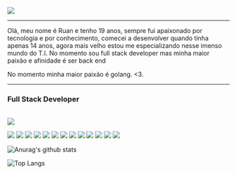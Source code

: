 <img align="center" src="https://i.pinimg.com/originals/bd/56/5d/bd565dcc0a556add0b0a0ed6b26d686e.gif"></img>
<hr>
<p>Olá, meu nome é Ruan e tenho 19 anos, sempre fui apaixonado por tecnologia e por conhecimento, comecei a desenvolver quando tinha apenas 14 anos, agora mais velho estou me especializando nesse imenso mundo do T.I. No momento sou full stack developer mas minha maior paixão  e afinidade é ser back end</p>
<p>No momento minha maior paixão é golang. <3.</p>
<hr>
<h3>Full Stack Developer</h3><br>
<a href="https://www.linkedin.com/in/ruan-rosa-a3210b204/"><img src="https://img.shields.io/badge/LinkedIn-0077B5?style=for-the-badge&logo=linkedin&logoColor=white"></a>
<p>
  <img src="https://img.shields.io/badge/PHP-c0adff?style=for-the-badge&logo=php&logoColor=black">
  <img src="https://img.shields.io/badge/laravel-c0adff?style=for-the-badge&logo=laravel&logoColor=black">
  <img src="https://img.shields.io/badge/lumen-c0adff?style=for-the-badge&logo=lumen&logoColor=black">
  <img src="https://img.shields.io/badge/Golang-c0adff?style=for-the-badge&logo=go&logoColor=black">
  <img src="https://img.shields.io/badge/++-c0adff?style=for-the-badge&logo=c&logoColor=black">
  <img src="https://img.shields.io/badge/NodeJS-c0adff?style=for-the-badge&logo=javascript&logoColor=black">
  <img src="https://img.shields.io/badge/ReactJS-c0adff?style=for-the-badge&logo=react&logoColor=black">
  <img src="https://img.shields.io/badge/Javascript-c0adff?style=for-the-badge&logo=javascript&logoColor=black">
  <img src="https://img.shields.io/badge/css-c0adff?style=for-the-badge&logo=&logoColor=black">
  <img src="https://img.shields.io/badge/Html-c0adff?style=for-the-badge&logo=html&logoColor=black">
  <img src="https://img.shields.io/badge/docker-c0adff?style=for-the-badge&logo=docker&logoColor=black">
  <img src="https://img.shields.io/badge/git-c0adff?style=for-the-badge&logo=git&logoColor=black">
  <img src="https://img.shields.io/badge/aws-c0adff?style=for-the-badge&logo=aws&logoColor=black">
</p>

![Anurag's github stats](https://github-readme-stats.vercel.app/api?username=RuanRosa&show_icons=true&theme=dracula)<br/>

![Top Langs](https://github-readme-stats.vercel.app/api/top-langs/?username=RuanRosa&layout=compact&theme=dracula)
